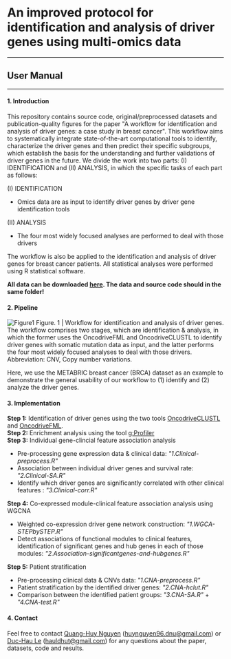 # An improved protocol for identification and analysis of driver genes using multi-omics data
---
## User Manual
---
#### 1. Introduction
This repository contains source code, original/preprocessed datasets and publication-quality figures for the paper "A workflow for identification and analysis of driver genes: a case study in breast cancer". This workflow aims to systematically integrate state-of-the-art computational tools to identify, characterize the driver genes and then predict their specific subgroups, which establish the basis for the understanding and further validations of driver genes in the future. We divide the work into two parts: (I) IDENTIFICATION and (II) ANALYSIS, in which the specific tasks of each part as follows:

(I) IDENTIFICATION
 - Omics data are as input to identify driver genes by driver gene identification tools

(II) ANALYSIS
 - The four most widely focused analyses are performed to deal with those drivers

The workflow is also be applied to the identification and analysis of driver genes for breast cancer patients. All statistical analyses were performed using R statistical software.

**All data can be downloaded [here](https://github.com/hauldhut/drivergene/tree/master/Data_n_SourceCode). The data and source code should in the same folder!**

#### 2. Pipeline

![Figure1](https://imgur.com/B4831A1.png)
Figure. 1 | Workflow for identification and analysis of driver genes. The workflow comprises two stages, which are identification & analysis, in which the former uses the OncodriveFML and OncodriveCLUSTL to identify driver genes with somatic mutation data as input, and the latter performs the four most widely focused analyses to deal with those drivers. Abbreviation: CNV, Copy number variations.

Here, we use the METABRIC breast cancer (BRCA) dataset as an example to demonstrate the general usability of our workflow to (1) identify and (2) analyze the driver genes.
#### 3. Implementation
**Step 1:** Identification of driver genes using the two tools [OncodriveCLUSTL](http://bbglab.irbbarcelona.org/oncodriveclustl/analysis) and [OncodriveFML](http://bbglab.irbbarcelona.org/oncodrivefml/analysis#). </br>
**Step 2:** Enrichment analysis using the tool [g:Profiler](https://biit.cs.ut.ee/gprofiler/gost) </br>
**Step 3:** Individual gene-clincial feature association analysis
- Pre-processing gene expression data & clinical data: *"1.Clinical-preprocess.R"*
- Association between individual driver genes and survival rate: *"2.Clinical-SA.R"*
- Identify which driver genes are significantly correlated with other clinical features : *"3.Clinical-corr.R"*

**Step 4:** Co-expressed module-clinical feature association analysis using WGCNA
- Weighted co-expression driver gene network construction: *"1.WGCA-STEPbySTEP.R"*
- Detect associations of functional modules to clinical features, identification of significant genes and hub genes in each of those modules: *"2.Association-significantgenes-and-hubgenes.R"*

**Step 5:** Patient stratification
- Pre-processing clinical data & CNVs data: *"1.CNA-preprocess.R"*
- Patient stratification by the identified driver genes: *"2.CNA-hclut.R"*
- Comparison between the identified patient groups: *"3.CNA-SA.R"* + *"4.CNA-test.R"*

#### 4. Contact
Feel free to contact [Quang-Huy Nguyen](https://github.com/huynguyen250896) (huynguyen96.dnu@gmail.com) or [Duc-Hau Le](https://github.com/hauldhut) (hauldhut@gmail.com) for any questions about the paper, datasets, code and results.


